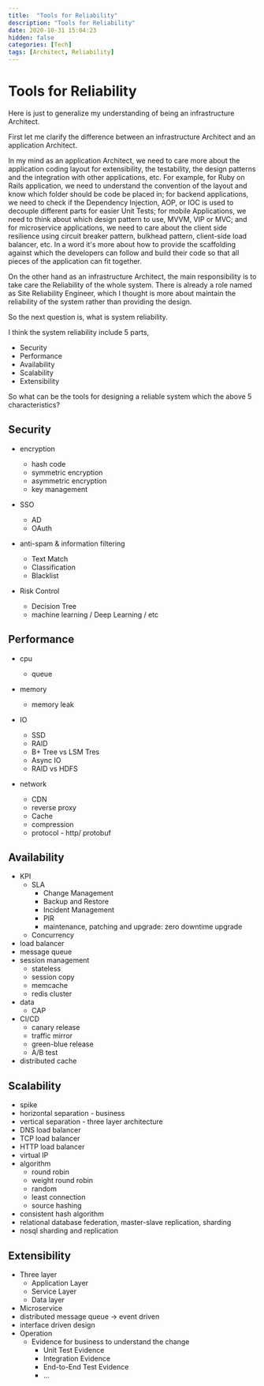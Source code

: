 ```yaml
---
title:  "Tools for Reliability"
description: "Tools for Reliability"
date: 2020-10-31 15:04:23
hidden: false
categories: [Tech]
tags: [Architect, Reliability]
---
```


# Tools for Reliability

Here is just to generalize my understanding of being an infrastructure Architect.

First let me clarify the difference between an infrastructure Architect and an application Architect. 

In my mind as an application Architect, we need to care more about the application coding layout for extensibility, the testability,  the design patterns and the integration with other applications, etc. For example, for Ruby on Rails application, we need to understand the convention of the layout and know which folder should be code be placed in; for backend applications, we need to check if the Dependency Injection, AOP, or IOC is used to decouple different parts for easier Unit Tests; for mobile Applications, we need to think about which design pattern to use, MVVM, VIP or MVC; and for microservice applications, we need to care about the client side resilience using circuit breaker pattern, bulkhead pattern, client-side load balancer, etc. In a word it's more about how to provide the scaffolding against which the developers can follow and build their code so that all pieces of the application can fit together.

On the other hand as an infrastructure Architect, the main responsibility is to take care the Reliability of the whole system. There is already a role named as Site Reliability Engineer, which I thought is more about maintain the reliability of the system rather than providing the design.

So the next question is, what is system reliability.

I think the system reliability include 5 parts, 

- Security
- Performance
- Availability
- Scalability
- Extensibility

So what can be the tools for designing a reliable system which the above 5 characteristics?

## Security

- encryption
  - hash code
  - symmetric encryption
  - asymmetric encryption
  - key management
  
- SSO
  - AD
  - OAuth
  
- anti-spam & information filtering
  - Text Match
  - Classification
  - Blacklist
  
- Risk Control
  - Decision Tree
  - machine learning / Deep Learning / etc  

## Performance

- cpu
  - queue

- memory
  - memory leak

- IO
  - SSD
  - RAID
  - B+ Tree vs LSM Tres
  - Async IO
  - RAID vs HDFS

- network
  - CDN
  - reverse proxy
  - Cache
  - compression
  - protocol - http/ protobuf

## Availability

- KPI
  - SLA
    - Change Management
    - Backup and Restore
    - Incident Management
    - PIR
    - maintenance, patching and upgrade: zero downtime upgrade
  - Concurrency
- load balancer
- message queue
- session management
  - stateless
  - session copy
  - memcache
  - redis cluster
- data
  - CAP
- CI/CD
  - canary release
  - traffic mirror
  - green-blue release
  - A/B test  
- distributed cache

## Scalability

- spike
- horizontal separation - business
- vertical separation - three layer architecture
- DNS load balancer
- TCP load balancer
- HTTP load balancer
- virtual IP
- algorithm
  - round robin
  - weight round robin
  - random
  - least connection
  - source hashing 
- consistent hash algorithm  
- relational database federation, master-slave replication, sharding
- nosql sharding and replication

## Extensibility  

- Three layer
  - Application Layer
  - Service Layer 
  - Data layer
- Microservice
- distributed message queue -> event driven
- interface driven design
- Operation
  - Evidence for business to understand the change
    - Unit Test Evidence
    - Integration Evidence
    - End-to-End Test Evidence
    - ...

